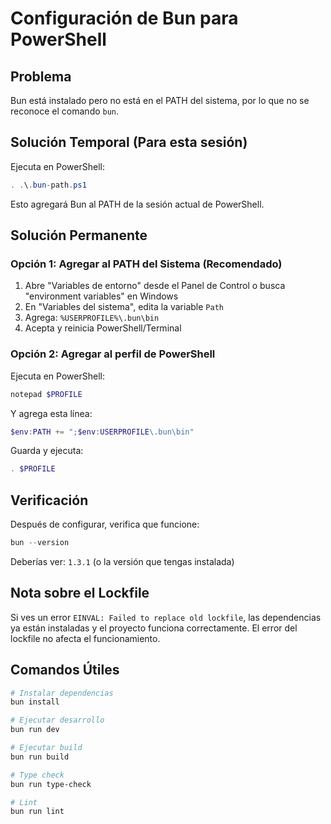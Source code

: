 # Configuración de Bun para PowerShell

## Problema
Bun está instalado pero no está en el PATH del sistema, por lo que no se reconoce el comando `bun`.

## Solución Temporal (Para esta sesión)

Ejecuta en PowerShell:
```powershell
. .\.bun-path.ps1
```

Esto agregará Bun al PATH de la sesión actual de PowerShell.

## Solución Permanente

### Opción 1: Agregar al PATH del Sistema (Recomendado)

1. Abre "Variables de entorno" desde el Panel de Control o busca "environment variables" en Windows
2. En "Variables del sistema", edita la variable `Path`
3. Agrega: `%USERPROFILE%\.bun\bin`
4. Acepta y reinicia PowerShell/Terminal

### Opción 2: Agregar al perfil de PowerShell

Ejecuta en PowerShell:
```powershell
notepad $PROFILE
```

Y agrega esta línea:
```powershell
$env:PATH += ";$env:USERPROFILE\.bun\bin"
```

Guarda y ejecuta:
```powershell
. $PROFILE
```

## Verificación

Después de configurar, verifica que funcione:
```powershell
bun --version
```

Deberías ver: `1.3.1` (o la versión que tengas instalada)

## Nota sobre el Lockfile

Si ves un error `EINVAL: Failed to replace old lockfile`, las dependencias ya están instaladas y el proyecto funciona correctamente. El error del lockfile no afecta el funcionamiento.

## Comandos Útiles

```powershell
# Instalar dependencias
bun install

# Ejecutar desarrollo
bun run dev

# Ejecutar build
bun run build

# Type check
bun run type-check

# Lint
bun run lint
```

